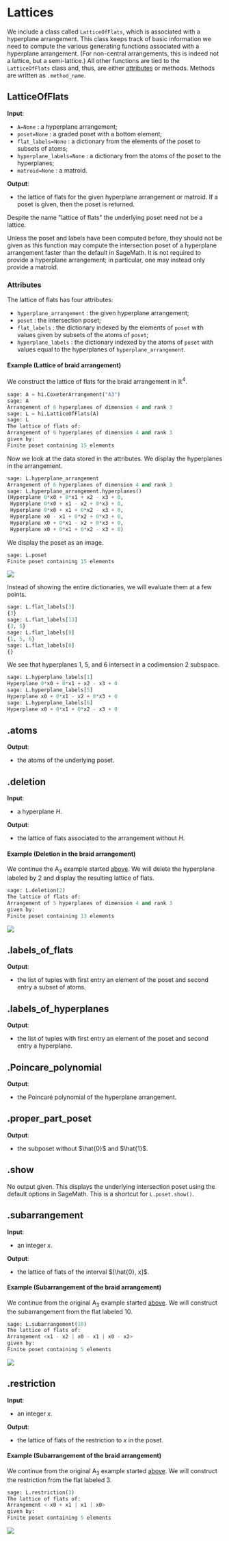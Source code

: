 # Lattices

We include a class called `LatticeOfFlats`, which is associated with a hyperplane arrangement. This class keeps track of basic information we need to compute the various generating functions associated with a hyperplane arrangement. (For non-central arrangements, this is indeed not a lattice, but a semi-lattice.) All other functions are tied to the `LatticeOfFlats` class and, thus, are either [attributes](#attributes) or methods. Methods are written as `.method_name`.

## LatticeOfFlats

**Input**:

- `A=None` : a hyperplane arrangement;
- `poset=None` : a graded poset with a bottom element;
- `flat_labels=None` : a dictionary from the elements of the poset to subsets of atoms;
- `hyperplane_labels=None` : a dictionary from the atoms of the poset to the hyperplanes;
- `matroid=None` : a matroid. 

**Output**: 

- the lattice of flats for the given hyperplane arrangement or matroid. If a poset is given, then the poset is returned. 

Despite the name "lattice of flats" the underlying poset need not be a lattice. 

Unless the poset and labels have been computed before, they should not be given as this function may compute the intersection poset of a hyperplane arrangement faster than the default in SageMath. It is not required to provide a hyperplane arrangement; in particular, one may instead only provide a matroid. 

### Attributes 

The lattice of flats has four attributes:

- `hyperplane_arrangement` : the given hyperplane arrangement;
- `poset` : the intersection poset;
- `flat_labels` : the dictionary indexed by the elements of `poset` with values given by subsets of the atoms of `poset`;
- `hyperplane_labels` : the dictionary indexed by the atoms of `poset` with values equal to the hyperplanes of `hyperplane_arrangement`.

#### Example (Lattice of braid arrangement)

We construct the lattice of flats for the braid arrangement in $\mathbb{R}^4$.

```python
sage: A = hi.CoxeterArrangement("A3")
sage: A
Arrangement of 6 hyperplanes of dimension 4 and rank 3
sage: L = hi.LatticeOfFlats(A)
sage: L
The lattice of flats of:
Arrangement of 6 hyperplanes of dimension 4 and rank 3
given by:
Finite poset containing 15 elements
```

Now we look at the data stored in the attributes. We display the hyperplanes in the arrangement.

```python
sage: L.hyperplane_arrangement
Arrangement of 6 hyperplanes of dimension 4 and rank 3
sage: L.hyperplane_arrangement.hyperplanes()
(Hyperplane 0*x0 + 0*x1 + x2 - x3 + 0,
 Hyperplane 0*x0 + x1 - x2 + 0*x3 + 0,
 Hyperplane 0*x0 + x1 + 0*x2 - x3 + 0,
 Hyperplane x0 - x1 + 0*x2 + 0*x3 + 0,
 Hyperplane x0 + 0*x1 - x2 + 0*x3 + 0,
 Hyperplane x0 + 0*x1 + 0*x2 - x3 + 0)
```

We display the poset as an image.

```python
sage: L.poset
Finite poset containing 15 elements
```

![](A3.png)

Instead of showing the entire dictionaries, we will evaluate them at a few points.

```python
sage: L.flat_labels[3]
{3}
sage: L.flat_labels[13]
{3, 5}
sage: L.flat_labels[9]
{1, 5, 6}
sage: L.flat_labels[0]
{}
```

We see that hyperplanes 1, 5, and 6 intersect in a codimension 2 subspace. 

```python
sage: L.hyperplane_labels[1]
Hyperplane 0*x0 + 0*x1 + x2 - x3 + 0
sage: L.hyperplane_labels[5]
Hyperplane x0 + 0*x1 - x2 + 0*x3 + 0
sage: L.hyperplane_labels[6]
Hyperplane x0 + 0*x1 + 0*x2 - x3 + 0
```

## .atoms

**Output**:

- the atoms of the underlying poset. 

## .deletion

**Input**:

- a hyperplane $H$.

**Output**:

- the lattice of flats associated to the arrangement without $H$.

#### Example (Deletion in the braid arrangement)

We continue the $\mathsf{A}_3$ example started [above](#example-lattice-of-braid-arrangement). We will delete the hyperplane labeled by $2$ and display the resulting lattice of flats. 

```python
sage: L.deletion(2)
The lattice of flats of:
Arrangement of 5 hyperplanes of dimension 4 and rank 3
given by:
Finite poset containing 13 elements
```

![](A3_del2.png)

## .labels_of_flats

**Output**:

- the list of tuples with first entry an element of the poset and second entry a subset of atoms. 

## .labels_of_hyperplanes

**Output**:

- the list of tuples with first entry an element of the poset and second entry a hyperplane. 

## .Poincare_polynomial

**Output**:

- the Poincar&#233; polynomial of the hyperplane arrangement. 

## .proper_part_poset

**Output**:

- the subposet without $\hat{0}$ and $\hat{1}$.

## .show

No output given. This displays the underlying intersection poset using the default options in SageMath. This is a shortcut for `L.poset.show()`. 

## .subarrangement 

**Input**:

- an integer $x$.

**Output**:

- the lattice of flats of the interval $[\hat{0}, x]$. 

#### Example (Subarrangement of the braid arrangement)

We continue from the original $\mathsf{A}_3$ example started [above](#example-lattice-of-braid-arrangement). We will construct the subarrangement from the flat labeled $10$.

```python 
sage: L.subarrangement(10)
The lattice of flats of:
Arrangement <x1 - x2 | x0 - x1 | x0 - x2>
given by:
Finite poset containing 5 elements
```

![](A3_sub10.png)

## .restriction

**Input**:

- an integer $x$.

**Output**:

- the lattice of flats of the restriction to $x$ in the poset.

#### Example (Subarrangement of the braid arrangement)

We continue from the original $\mathsf{A}_3$ example started [above](#example-lattice-of-braid-arrangement). We will construct the restriction from the flat labeled $3$.

```python 
sage: L.restriction(3)
The lattice of flats of:
Arrangement <-x0 + x1 | x1 | x0>
given by:
Finite poset containing 5 elements
```

![](A3_res3.png)
